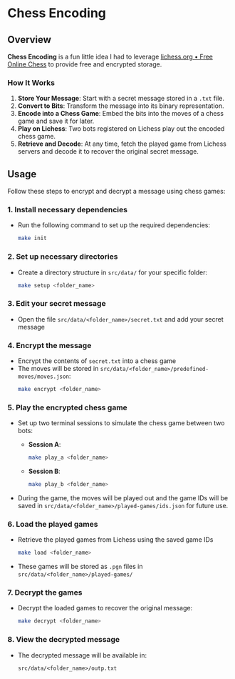 # Chess Encoding

## Overview 

**Chess Encoding** is a fun little idea I had to leverage [lichess.org • Free Online Chess](https://lichess.org/) to provide free and encrypted storage. 

### How It Works

1. **Store Your Message**: Start with a secret message stored in a `.txt` file.  
2. **Convert to Bits**: Transform the message into its binary representation.  
3. **Encode into a Chess Game**: Embed the bits into the moves of a chess game and save it for later.  
4. **Play on Lichess**: Two bots registered on Lichess play out the encoded chess game.  
5. **Retrieve and Decode**: At any time, fetch the played game from Lichess servers and decode it to recover the original secret message.


## Usage

Follow these steps to encrypt and decrypt a message using chess games:

### 1. Install necessary dependencies  

- Run the following command to set up the required dependencies:  
	```bash  
	make init  
	``` 

### 2. Set up necessary directories  

- Create a directory structure in `src/data/` for your specific folder:  
	```bash  
	make setup <folder_name>  
	```  

### 3. Edit your secret message  

- Open the file `src/data/<folder_name>/secret.txt` and add your secret message

### 4. Encrypt the message  
- Encrypt the contents of `secret.txt` into a chess game
- The moves will be stored in `src/data/<folder_name>/predefined-moves/moves.json`:  
	```bash  
	make encrypt <folder_name>  
	```  

### 5. Play the encrypted chess game  

- Set up two terminal sessions to simulate the chess game between two bots:  

	- **Session A**:  
		```bash  
		make play_a <folder_name>  
		```  
	
	- **Session B**:  
		```bash  
		make play_b <folder_name>  
		```  

- During the game, the moves will be played out and the game IDs will be saved in `src/data/<folder_name>/played-games/ids.json` for future use.  

### 6. Load the played games  

- Retrieve the played games from Lichess using the saved game IDs
	```bash  
	make load <folder_name>  
	```  
- These games will be stored as `.pgn` files in `src/data/<folder_name>/played-games/`

### 7. Decrypt the games  

- Decrypt the loaded games to recover the original message:  
	```bash  
	make decrypt <folder_name>  
	```  

### 8. View the decrypted message  
- The decrypted message will be available in:  
	```  
	src/data/<folder_name>/outp.txt  
	```  

